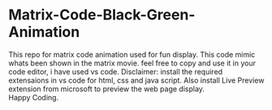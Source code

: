 # Matrix-Code-Black-Green-Animation
This repo for matrix code animation used for  fun display. This code mimic whats been shown in the matrix movie. feel free to copy and use it in your code editor, i have used vs code.
Disclaimer: install the required extensaions in vs code for html, css and java script. Also install Live Preview extension from microsoft  to preview the web page display.  
Happy Coding. 

